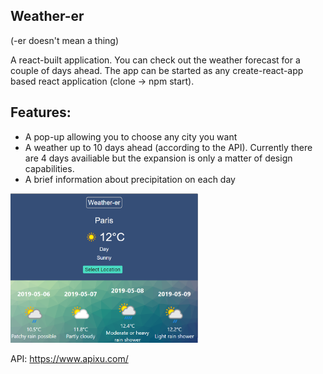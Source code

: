 ## Weather-er
(-er doesn't mean a thing)

A react-built application. You can check out the weather forecast for a couple of days ahead. The app can be started as any create-react-app based react application (clone -> npm start).

## Features:
- A pop-up allowing you to choose any city you want
- A weather up to 10 days ahead (according to the API). Currently there are 4 days availiable but the expansion is only a matter of design capabilities.
- A brief information about precipitation on each day

<img src='./Screenshot.png' width='300px'/>

API: https://www.apixu.com/
